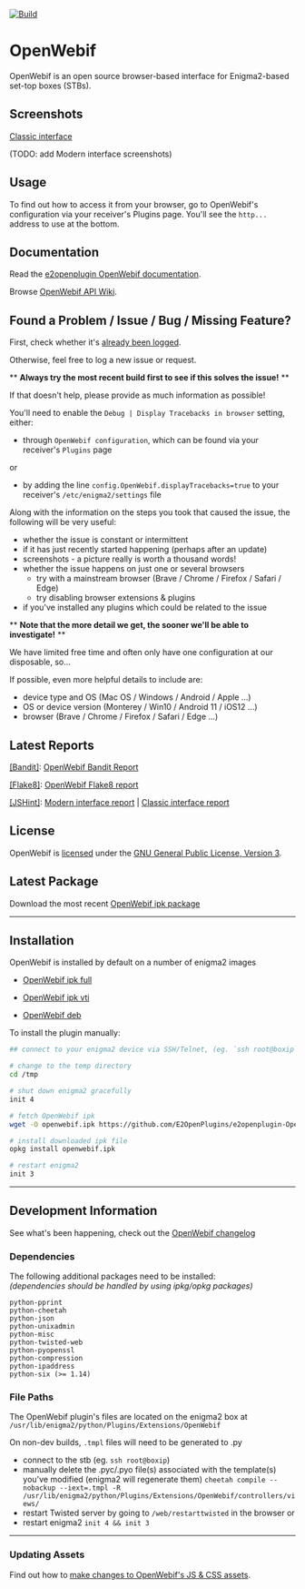 
[![Build](https://github.com/E2OpenPlugins/e2openplugin-OpenWebif/actions/workflows/build.yml/badge.svg)](https://github.com/E2OpenPlugins/e2openplugin-OpenWebif/actions/workflows/build.yml)

# OpenWebif
OpenWebif is an open source browser-based interface for Enigma2-based set-top boxes (STBs).

## Screenshots
[Classic interface](screenshots/SCREENSHOTS.md)

(TODO: add Modern interface screenshots)

## Usage
To find out how to access it from your browser, go to OpenWebif's configuration via your receiver's Plugins page. You'll see the `http...` address to use at the bottom.

## Documentation
Read the [e2openplugin OpenWebif documentation](https://e2openplugins.github.io/e2openplugin-OpenWebif/).

Browse [OpenWebif API Wiki](https://github.com/E2OpenPlugins/e2openplugin-OpenWebif/wiki/OpenWebif-API-documentation).

## Found a Problem / Issue / Bug / Missing Feature?
First, check whether it's [already been logged](https://github.com/E2OpenPlugins/e2openplugin-OpenWebif/issues).

Otherwise, feel free to log a new issue or request.

** **Always try the most recent build first to see if this solves the issue!** **

If that doesn't help, please provide as much information as possible!

You'll need to enable the `Debug | Display Tracebacks in browser` setting, either:
- through `OpenWebif configuration`, which can be found via your receiver's `Plugins` page

or 

- by adding the line `config.OpenWebif.displayTracebacks=true` to your receiver's `/etc/enigma2/settings` file

Along with the information on the steps you took that caused the issue, the following will be very useful:
- whether the issue is constant or intermittent
- if it has just recently started happening (perhaps after an update)
- screenshots - a picture really is worth a thousand words!
- whether the issue happens on just one or several browsers
  - try with a mainstream browser (Brave / Chrome / Firefox / Safari / Edge)
  - try disabling browser extensions & plugins
- if you've installed any plugins which could be related to the issue

** **Note that the more detail we get, the sooner we'll be able to investigate!** **

We have limited free time and often only have one configuration at our disposable, so...

If possible, even more helpful details to include are:
- device type and OS (Mac OS / Windows / Android / Apple ...)
- OS or device version (Monterey / Win10 / Android 11 / iOS12 ...)
- browser (Brave / Chrome / Firefox / Safari / Edge ...)

## Latest Reports

[[Bandit]](https://wiki.openstack.org/wiki/Security/Projects/Bandit):
[OpenWebif Bandit Report](https://e2openplugins.github.io/e2openplugin-OpenWebif/bandit.html) 

[[Flake8]](http://flake8.pycqa.org/):
[OpenWebif Flake8 report](https://e2openplugins.github.io/e2openplugin-OpenWebif/flake8_report.txt)

[[JSHint]](http://jshint.com/):
[Modern interface report](https://e2openplugins.github.io/e2openplugin-OpenWebif/jshint2_report.txt)
|
[Classic interface report](https://e2openplugins.github.io/e2openplugin-OpenWebif/jshint1_report.txt)

## License
OpenWebif is [licensed](LICENSE.txt) under the [GNU General Public License, Version 3](https://www.gnu.org/licenses/gpl-3.0.en.html).

## Latest Package

Download the most recent [OpenWebif ipk package](https://github.com/E2OpenPlugins/e2openplugin-OpenWebif/tree/gh-pages)

---

## Installation

OpenWebif is installed by default on a number of enigma2 images  

* [OpenWebif ipk full](https://github.com/E2OpenPlugins/e2openplugin-OpenWebif/raw/gh-pages/enigma2-plugin-extensions-openwebif_latest_all.ipk)

* [OpenWebif ipk vti](https://github.com/E2OpenPlugins/e2openplugin-OpenWebif/raw/gh-pages/enigma2-plugin-extensions-openwebif_latest_vti.ipk)

* [OpenWebif deb](https://github.com/E2OpenPlugins/e2openplugin-OpenWebif/raw/gh-pages/enigma2-plugin-extensions-openwebif_latest_all.deb)

To install the plugin manually:
```bash
## connect to your enigma2 device via SSH/Telnet, (eg. `ssh root@boxip`), then

# change to the temp directory
cd /tmp

# shut down enigma2 gracefully
init 4

# fetch OpenWebif ipk
wget -O openwebif.ipk https://github.com/E2OpenPlugins/e2openplugin-OpenWebif/raw/gh-pages/enigma2-plugin-extensions-openwebif_latest_all.ipk

# install downloaded ipk file
opkg install openwebif.ipk

# restart enigma2
init 3
```

---

## Development Information

See what's been happening, check out the [OpenWebif changelog](CHANGES.md)

### Dependencies
The following additional packages need to be installed:  
_(dependencies should be handled by using ipkg/opkg packages)_

    python-pprint
    python-cheetah
    python-json
    python-unixadmin
    python-misc
    python-twisted-web
    python-pyopenssl
    python-compression
    python-ipaddress
    python-six (>= 1.14)


### File Paths ###
The OpenWebif plugin's files are located on the enigma2 box at `/usr/lib/enigma2/python/Plugins/Extensions/OpenWebif`

On non-dev builds, `.tmpl` files will need to be generated to .py 
- connect to the stb (eg. `ssh root@boxip`)
- manually delete the .pyc/.pyo file(s) associated with the 
  template(s) you've modified (enigma2 will regenerate them)
`cheetah compile --nobackup --iext=.tmpl -R /usr/lib/enigma2/python/Plugins/Extensions/OpenWebif/controllers/views/`
- restart Twisted server by going to `/web/restarttwisted` in the browser
or
- restart enigma2 `init 4 && init 3`

---

### Updating Assets
Find out how to [make changes to OpenWebif's JS & CSS assets](sourcefiles/README.md).


